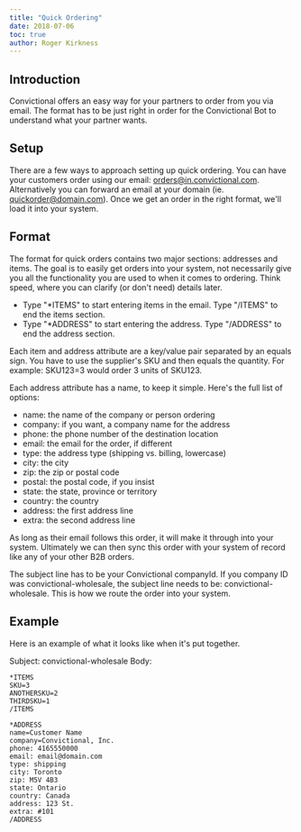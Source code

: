 ```yaml
---
title: "Quick Ordering"
date: 2018-07-06
toc: true
author: Roger Kirkness
---
```


## Introduction

Convictional offers an easy way for your partners to order from you via email. The format has to be just right in order for the Convictional Bot to understand what your partner wants.

## Setup

There are a few ways to approach setting up quick ordering. You can have your customers order using our email: orders@in.convictional.com. Alternatively you can forward an email at your domain (ie. quickorder@domain.com). Once we get an order in the right format, we'll load it into your system.

## Format

The format for quick orders contains two major sections: addresses and items. The goal is to easily get orders into your system, not necessarily give you all the functionality you are used to when it comes to ordering. Think speed, where you can clarify (or don't need) details later.

* Type "*ITEMS" to start entering items in the email. Type "/ITEMS" to end the items section.
* Type "*ADDRESS" to start entering the address. Type "/ADDRESS" to end the address section.

Each item and address attribute are a key/value pair separated by an equals sign. You have to use the supplier's SKU and then equals the quantity. For example: SKU123=3 would order 3 units of SKU123.

Each address attribute has a name, to keep it simple. Here's the full list of options:

* name: the name of the company or person ordering
* company: if you want, a company name for the address
* phone: the phone number of the destination location
* email: the email for the order, if different
* type: the address type (shipping vs. billing, lowercase)
* city: the city
* zip: the zip or postal code
* postal: the postal code, if you insist
* state: the state, province or territory
* country: the country
* address: the first address line
* extra: the second address line

As long as their email follows this order, it will make it through into your system. Ultimately we can then sync this order with your system of record like any of your other B2B orders.

The subject line has to be your Convictional companyId. If you company ID was convictional-wholesale, the subject line needs to be: convictional-wholesale. This is how we route the order into your system.

## Example

Here is an example of what it looks like when it's put together.

Subject: convictional-wholesale
Body:
```
*ITEMS
SKU=3
ANOTHERSKU=2
THIRDSKU=1
/ITEMS

*ADDRESS
name=Customer Name
company=Convictional, Inc.
phone: 4165550000
email: email@domain.com
type: shipping
city: Toronto
zip: M5V 4B3
state: Ontario
country: Canada
address: 123 St.
extra: #101
/ADDRESS
```
